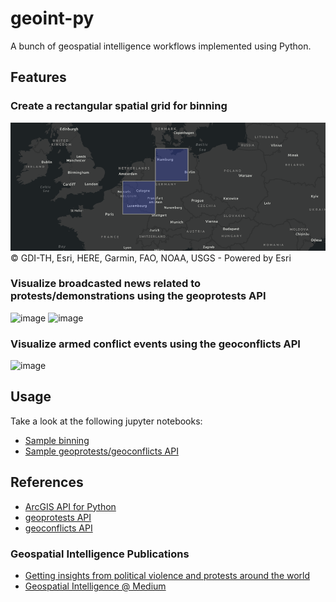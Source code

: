 # geoint-py
A bunch of geospatial intelligence workflows implemented using Python.

## Features
### Create a rectangular spatial grid for binning

![spatial_binning](https://github.com/gisfromscratch/geoint-py/raw/main/spatial_bin.png)
© GDI-TH, Esri, HERE, Garmin, FAO, NOAA, USGS - Powered by Esri

### Visualize broadcasted news related to protests/demonstrations using the geoprotests API

![image](https://user-images.githubusercontent.com/921231/148814513-aca39739-30f3-4f90-8968-66e43c2434f1.png)
![image](https://user-images.githubusercontent.com/921231/148814733-80874ff0-626c-46c4-82d7-9fd439809f42.png)

### Visualize armed conflict events using the geoconflicts API

![image](https://user-images.githubusercontent.com/921231/219959319-d9cb0bb3-42a9-4625-93ed-7dea06d47321.png)

## Usage
Take a look at the following jupyter notebooks:
- [Sample binning](https://github.com/gisfromscratch/geoint-py/blob/main/samples/Samples.ipynb)
- [Sample geoprotests/geoconflicts API](https://github.com/gisfromscratch/geoint-py/blob/main/samples/Samples-Cloud.ipynb)

## References
- [ArcGIS API for Python](https://developers.arcgis.com/python/)
- [geoprotests API](https://rapidapi.com/gisfromscratch/api/geoprotests/)
- [geoconflicts API](https://rapidapi.com/gisfromscratch/api/geoconflicts/)

### Geospatial Intelligence Publications
- [Getting insights from political violence and protests around the world](https://gisfromscratch.medium.com/getting-insights-from-political-violence-and-protests-around-the-world-the-geospatial-ramp-up-5b35ba91d13)
- [Geospatial Intelligence @ Medium](https://medium.com/geospatial-intelligence)

